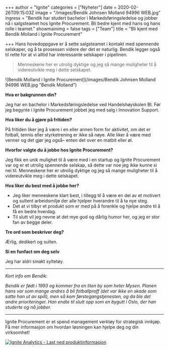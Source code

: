 +++
author = "Ignite"
categories = ["Nyheter"]
date = 2020-02-26T09:15:03Z
image = "/images/Bendik Johnsen Molland 94996 WEB.jpg"
ingress = "Bendik har studert bachelor i Markedsføringsledelse og jobber nå i salgsteamet hos Ignite Procurement. Bli bedre kjent med hans og hans rolle i teamet."
showmainimg = false
tags = ["Team"]
title = "Bli kjent med Bendik Molland i Ignite Procurement"

+++
Hans hovedoppgave er å sette salgsteamet i kontakt med spennende selskaper, og å ta prosessen videre der det er naturlig. Bendik legger også til rette for at vi alltid har interessante selskaper i pipelinen.

> Menneskene her er utrolig dyktige og jeg så mange muligheter til å videreutvikle meg i dette selskapet.

![Bendik Molland i Ignite Procurement](/images/Bendik Johnsen Molland 94996 WEB.jpg "Bendik Molland")

**Hva er bakgrunnen din?**

Jeg har en bachelor i Markedsføringsledelse ved Handelshøyskolen BI. Før jeg begynte i Ignite Procurement jobbet jeg med salg i Innovation Support. 

**Hva liker du å gjøre på fritiden?**

På fritiden liker jeg å være i en eller annen form for aktivitet, om det er fotball, tennis eller styrketrening er ikke så nøye. Alle liker å være med venner og det gjør jeg også– enten det over en matbit eller øl.

**Hvorfor valgte du å jobbe hos Ignite Procurement?**

Jeg fikk en unik mulighet til å være med i en startup og Ignite Procurement var og er et utrolig spennende selskap, så dette var noe jeg ikke kunne si nei til. Menneskene her er utrolig dyktige og jeg så mange muligheter til å videreutvikle meg i dette selskapet.

**Hva liker du best med å jobbe her?**

* Jeg liker menneskene klart best, i tillegg til å være en del av et motivert og sultent arbeidsmiljø der alle hjelper hverandre til å ta nye steg.
* Det at vi tilbyr et produkt som er med på å forenkle og hjelpe andre til å få en bedre hverdag.
* Til slutt vil jeg nevne at det mye god og dårlig humor her, og jeg er stor fan av begge deler.

**Tre ord som beskriver deg?**

Ærlig, dedikert og sulten.

**Si en funfact om deg selv**

Jeg har aldri smakt syltetøy.

***

_Kort info om Bendik:_

_Bendik er født i 1993 og kommer fra en liten by som heter Mysen. Planen hans var som mange andres å bli fotballproff (det var ikke en skade som satte han ut av spill), men så kom førstegangstjenesten, og da ble det andre prioriteringer. Han endte til slutt opp som en bygutt i Oslo, der han studerte og nå jobber._

***

Ignite Procurement er et spend management verktøy for strategisk innkjøp. Få mer informasjon om hvordan løsningen kan hjelpe deg og din virksomhet!

[![](https://www.ignite.no/images/Last%20ned%20produktinfo%20-%201200%20x100.png "Ignite Analytics - Last ned produktinformasjon")](https://www.ignite.no/ignite-analytics/produktinformasjon/ "Ignite Procurement - Last ned produktinformasjon")